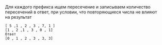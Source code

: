 Для каждого префикса ищем пересечение и записываем количество пересечений в ответ, при условии, что повторяющиеся числа не влияют на результат
    
    [ 5 ,1 , 2 , 3 , 7, 1 ]
    [1 , 2 ,1 , 3 , 0 , 1]
    Ответ 
    [0 , 1 , 2 , 3 , 3, 3]

